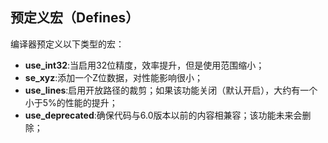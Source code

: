 ## 预定义宏（Defines）
编译器预定义以下类型的宏：
- **use_int32**:当启用32位精度，效率提升，但是使用范围缩小；
- **se_xyz**:添加一个Z位数据，对性能影响很小；
- **use_lines**:启用开放路径的裁剪；如果该功能关闭（默认开启），大约有一个小于5%的性能的提升；
- **use_deprecated**:确保代码与6.0版本以前的内容相兼容；该功能未来会删除；